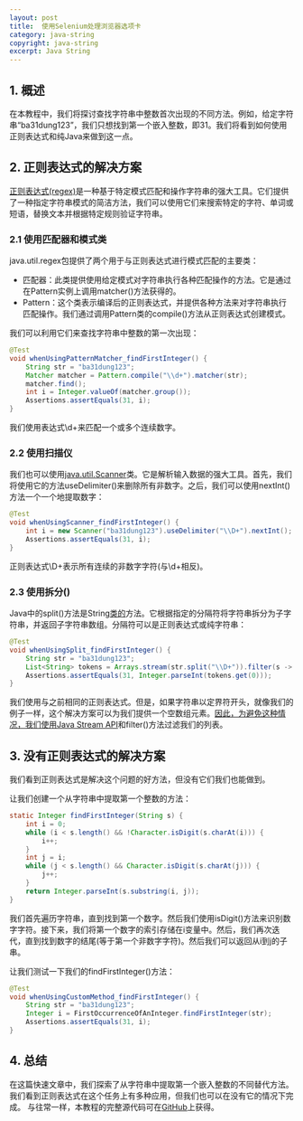 ```yaml
---
layout: post
title:  使用Selenium处理浏览器选项卡
category: java-string
copyright: java-string
excerpt: Java String
---
```


## 1. 概述

在本教程中，我们将探讨查找字符串中整数首次出现的不同方法。例如，给定字符串“ba31dung123”，我们只想找到第一个嵌入整数，即31。我们将看到如何使用正则表达式和纯Java来做到这一点。

## 2. 正则表达式的解决方案

[正则表达式(regex)](https://www.tuyucheng.com/regular-expressions-java)是一种基于特定模式匹配和操作字符串的强大工具。它们提供了一种指定字符串模式的简洁方法，我们可以使用它们来搜索特定的字符、单词或短语，替换文本并根据特定规则验证字符串。

### 2.1 使用匹配器和模式类

java.util.regex包提供了两个用于与正则表达式进行模式匹配的主要类：

-   匹配器：此类提供使用给定模式对字符串执行各种匹配操作的方法。它是通过在Pattern实例上调用matcher()方法获得的。
-   Pattern：这个类表示编译后的正则表达式，并提供各种方法来对字符串执行匹配操作。我们通过调用Pattern类的compile()方法从正则表达式创建模式。

我们可以利用它们来查找字符串中整数的第一次出现：

```java
@Test
void whenUsingPatternMatcher_findFirstInteger() {
    String str = "ba31dung123";
    Matcher matcher = Pattern.compile("\\d+").matcher(str);
    matcher.find();
    int i = Integer.valueOf(matcher.group());
    Assertions.assertEquals(31, i);
}
```

我们使用表达式\\d+来匹配一个或多个连续数字。

### 2.2 使用扫描仪

我们也可以使用[java.util.Scanner](https://www.tuyucheng.com/java-scanner)类。它是解析输入数据的强大工具。首先，我们将使用它的方法useDelimiter()来删除所有非数字。之后，我们可以使用nextInt()方法一个一个地提取数字：

```java
@Test
void whenUsingScanner_findFirstInteger() {
    int i = new Scanner("ba31dung123").useDelimiter("\\D+").nextInt();
    Assertions.assertEquals(31, i);
}
```

正则表达式\\D+表示所有连续的非数字字符(与\\d+相反)。

### 2.3 使用拆分()

Java中的split()方法是String[类的](https://www.tuyucheng.com/string/split)方法。它根据指定的分隔符将字符串拆分为子字符串，并返回子字符串数组。分隔符可以是正则表达式或纯字符串：

```java
@Test
void whenUsingSplit_findFirstInteger() {
    String str = "ba31dung123";
    List<String> tokens = Arrays.stream(str.split("\\D+")).filter(s -> s.length() > 0).collect(Collectors.toList());
    Assertions.assertEquals(31, Integer.parseInt(tokens.get(0)));
}
```

我们使用与之前相同的正则表达式。但是，如果字符串以定界符开头，就像我们的例子一样，这个解决方案可以为我们提供一个空数组元素。[因此，为避免这种情况，我们使用Java Stream API](https://www.tuyucheng.com/java-streams)和filter()方法过滤我们的列表。

## 3. 没有正则表达式的解决方案

我们看到正则表达式是解决这个问题的好方法，但没有它们我们也能做到。

让我们创建一个从字符串中提取第一个整数的方法：

```java
static Integer findFirstInteger(String s) {
    int i = 0;
    while (i < s.length() && !Character.isDigit(s.charAt(i))) {
        i++;
    }
    int j = i;
    while (j < s.length() && Character.isDigit(s.charAt(j))) {
        j++;
    }
    return Integer.parseInt(s.substring(i, j));
}
```

我们首先遍历字符串，直到找到第一个数字。然后我们使用isDigit()方法来识别数字字符。接下来，我们将第一个数字的索引存储在i变量中。然后，我们再次迭代，直到找到数字的结尾(等于第一个非数字字符)。然后我们可以返回从i到j的子串。

让我们测试一下我们的findFirstInteger()方法：

```java
@Test
void whenUsingCustomMethod_findFirstInteger() {
    String str = "ba31dung123";
    Integer i = FirstOccurrenceOfAnInteger.findFirstInteger(str);
    Assertions.assertEquals(31, i);
}
```

## 4. 总结

在这篇快速文章中，我们探索了从字符串中提取第一个嵌入整数的不同替代方法。我们看到正则表达式在这个任务上有多种应用，但我们也可以在没有它的情况下完成。
与往常一样，本教程的完整源代码可在[GitHub](https://github.com/tu-yucheng/taketoday-tutorial4j/tree/master/java-core-modules/java-string-algorithms-1)上获得。
